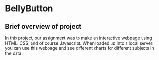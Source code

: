 # BellyButton

## Brief overview of project

 In this project, our assignment was to make an interactive webpage using HTML, CSS, and of course Javascript. When loaded up into a local server, you can use this webpage and see different charts for different subjects in the data.
